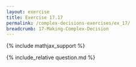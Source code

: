 ```yaml
---
layout: exercise
title: Exercise 17.17
permalink: /complex-decisions-exercises/ex_17/
breadcrumb: 17-Making-Complex-Decision
---
```


{% include mathjax_support %}

<div><i class="arrow-up loader" data-chapter="complex-decisions-exercises" data-exercise="ex_17" data-rating="0"></i></div>
{% include_relative question.md %}
